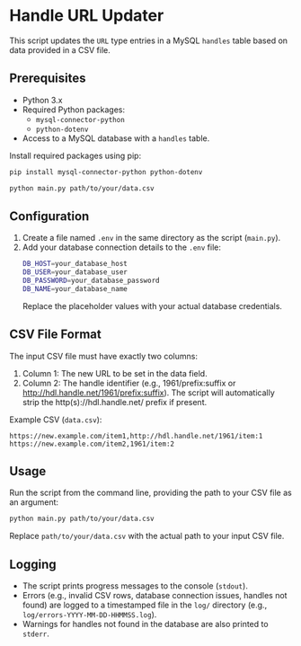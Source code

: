 # Handle URL Updater

This script updates the `URL` type entries in a MySQL `handles` table based on data provided in a CSV file.

## Prerequisites

*   Python 3.x
*   Required Python packages:
    *   `mysql-connector-python`
    *   `python-dotenv`
*   Access to a MySQL database with a `handles` table.

Install required packages using pip:
```bash
pip install mysql-connector-python python-dotenv
```

```bash
python main.py path/to/your/data.csv
```

## Configuration

1. Create a file named `.env` in the same directory as the script (`main.py`).
2. Add your database connection details to the `.env` file:
   ```bash
   DB_HOST=your_database_host
   DB_USER=your_database_user
   DB_PASSWORD=your_database_password
   DB_NAME=your_database_name
    ```
    Replace the placeholder values with your actual database credentials.

## CSV File Format

The input CSV file must have exactly two columns:

1. Column 1: The new URL to be set in the data field.
2. Column 2: The handle identifier (e.g., 1961/prefix:suffix or http://hdl.handle.net/1961/prefix:suffix). The script will automatically strip the http(s)://hdl.handle.net/ prefix if present.

Example CSV (`data.csv`):
```csv
https://new.example.com/item1,http://hdl.handle.net/1961/item:1
https://new.example.com/item2,1961/item:2
```

## Usage

Run the script from the command line, providing the path to your CSV file as an argument:
```bash
python main.py path/to/your/data.csv
```
Replace `path/to/your/data.csv` with the actual path to your input CSV file.

## Logging

* The script prints progress messages to the console (`stdout`).
* Errors (e.g., invalid CSV rows, database connection issues, handles not found) are logged to a timestamped file in the `log/` directory (e.g., `log/errors-YYYY-MM-DD-HHMMSS.log`).
* Warnings for handles not found in the database are also printed to `stderr`.